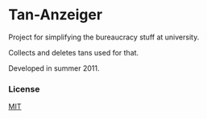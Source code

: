 Tan-Anzeiger
============

Project for simplifying the bureaucracy stuff at university.

Collects and deletes tans used for that.

Developed in summer 2011.

### License

[MIT](https://github.com/flippus/tananzeiger/blob/master/LICENSE)
